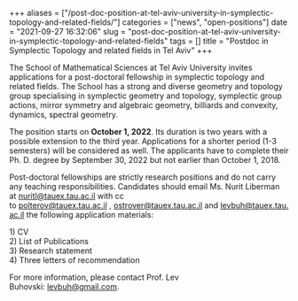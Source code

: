 +++
aliases = ["/post-doc-position-at-tel-aviv-university-in-symplectic-topology-and-related-fields/"]
categories = ["news", "open-positions"]
date = "2021-09-27 16:32:06"
slug = "post-doc-position-at-tel-aviv-university-in-symplectic-topology-and-related-fields"
tags = []
title = "Postdoc in Symplectic Topology and related fields in Tel Aviv"
+++

The School of Mathematical Sciences at Tel Aviv University invites
applications for a post-doctoral fellowship in symplectic topology and
related fields. The School has a strong and diverse geometry and
topology group specialising in symplectic geometry and topology,
symplectic group actions, mirror symmetry and algebraic geometry,
billiards and convexity, dynamics, spectral geometry. 

The position starts on **October 1, 2022**. Its duration is two years
with a possible extension to the third year. Applications for a shorter
period (1-3 semesters) will be considered as well. The applicants have
to complete their Ph. D. degree by September 30, 2022 but
not earlier than October 1, 2018.

Post-doctoral fellowships are strictly research positions and do not
carry any teaching responsibilities. Candidates should email Ms. Nurit
Liberman at [nuritl@tauex.tau.ac.il](mailto:nuritl@tauex.tau.ac.il) with cc
to [polterov@tauex.tau.ac.il](mailto:polterov@tauex.tau.ac.il) , [ostrover@tauex.tau.ac.il](mailto:ostrover@tauex.tau.ac.il) and [levbuh@tauex.tau.ac.il](mailto:levbuh@tauex.tau.ac.il) the
following application materials:

1\) CV  
2) List of Publications  
3) Research statement  
4) Three letters of recommendation

For more information, please contact Prof. Lev
Buhovski: [levbuh@gmail.com](mailto:levbuh@gmail.com).
